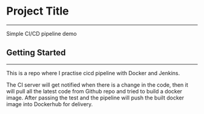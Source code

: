 # Project Title

---

Simple CI/CD pipeline demo

## Getting Started

---
This is a repo where I practise cicd pipeline with Docker and Jenkins.

The CI server will get notified when there is a change in the code, then it will pull all the latest code from Github repo and tried to build a docker image. After passing the test and the pipeline will push the built docker image into Dockerhub for delivery.
